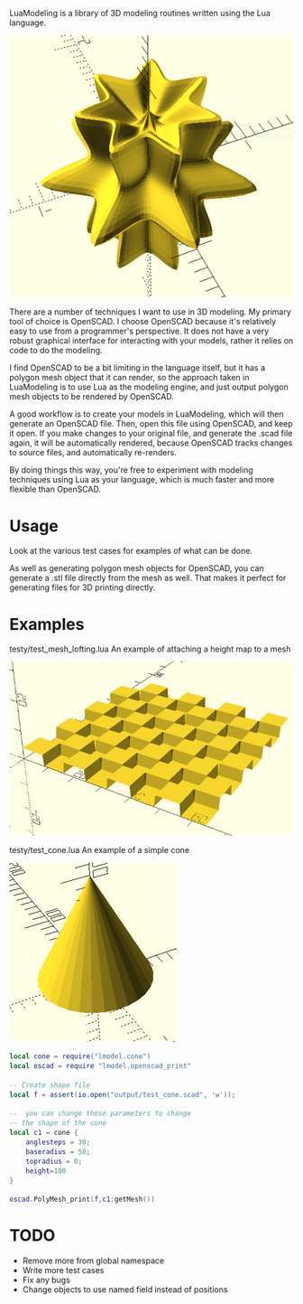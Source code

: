 LuaModeling is a library of 3D modeling routines written using
the Lua language.

![supershape](images/supershape2.PNG?raw=true)

There are a number of techniques I want to use in 3D modeling.  My primary tool 
of choice is OpenSCAD.  I choose OpenSCAD because it's relatively easy to use from
a programmer's perspective.  It does not have a very robust graphical interface
for interacting with your models, rather it relies on code to do the modeling.

I find OpenSCAD to be a bit limiting in the language itself, but it has a 
polygon mesh object that it can render, so the approach taken in LuaModeling 
is to use Lua as the modeling engine, and just output polygon mesh objects to 
be rendered by OpenSCAD.

A good workflow is to create your models in LuaModeling, which will then 
generate an OpenSCAD file.  Then, open this file using OpenSCAD, and keep 
it open.  If you make changes to your original file, and generate the .scad 
file again, it will be automatically rendered, because OpenSCAD tracks changes
to source files, and automatically re-renders.

By doing things this way, you're free to experiment with modeling techniques
using Lua as your language, which is much faster and more flexible than OpenSCAD.

Usage
=====
Look at the various test cases for examples of what can be done.

As well as generating polygon mesh objects for OpenSCAD, you can generate a .stl file
directly from the mesh as well.  That makes it perfect for generating files for 
3D printing directly.

Examples
========
testy/test_mesh_lofting.lua  An example of attaching a height map to a mesh<br/>

![supershape](images/heightmap.PNG?raw=true)

testy/test_cone.lua  An example of a simple cone<br/>

![supershape](images/cone.PNG?raw=true)<br/>
```lua
local cone = require("lmodel.cone")
local oscad = require "lmodel.openscad_print"

-- Create shape file
local f = assert(io.open("output/test_cone.scad", 'w'));

--  you can change these parameters to change
-- the shape of the cone
local c1 = cone {
    anglesteps = 30;
    baseradius = 50;
    topradius = 0;
    height=100
}

oscad.PolyMesh_print(f,c1:getMesh())
```

TODO
====
* Remove more from global namespace
* Write more test cases
* Fix any bugs
* Change objects to use named field instead of positions
